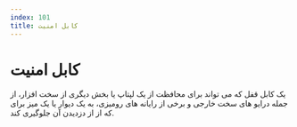 ```yaml
---
index: 101
title: کابل امنیت
---
```

# کابل امنیت

یک کابل قفل که می تواند برای محافظت از یک لپتاپ یا بخش دیگری از سخت افزار، از جمله درایو های سخت خارجی و برخی از رایانه های رومیزی، به یک دیوار یا یک میز برای که از از دزدیدن آن جلوگیری کند.